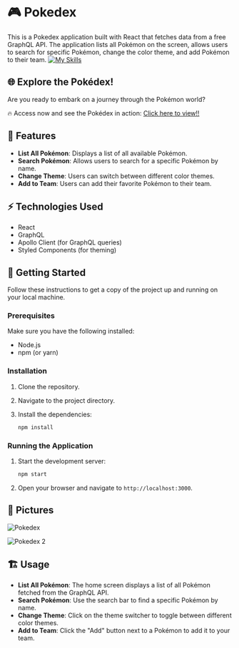# 🎮 Pokedex

This is a Pokedex application built with React that fetches data from a free GraphQL API. The application lists all Pokémon on the screen, allows users to search for specific Pokémon, change the color theme, and add Pokémon to their team.
[![My Skills](https://skillicons.dev/icons?i=react,html,ts,styledcomponents,bootstrap,redux,apollo,graphql)](https://skillicons.dev)

## 🌐 Explore the Pokédex!
Are you ready to embark on a journey through the Pokémon world?

🔥 Access now and see the Pokédex in action: [Click here to view!!](https://mufasa-dev.github.io/Pokedex/)

## 📌 Features

- **List All Pokémon**: Displays a list of all available Pokémon.
- **Search Pokémon**: Allows users to search for a specific Pokémon by name.
- **Change Theme**: Users can switch between different color themes.
- **Add to Team**: Users can add their favorite Pokémon to their team.

## ⚡ Technologies Used

- React
- GraphQL
- Apollo Client (for GraphQL queries)
- Styled Components (for theming)

## 🚀 Getting Started

Follow these instructions to get a copy of the project up and running on your local machine.

### Prerequisites

Make sure you have the following installed:

- Node.js
- npm (or yarn)

### Installation

1. Clone the repository.

2. Navigate to the project directory.

3. Install the dependencies:
    ```bash
    npm install
    ```

### Running the Application

1. Start the development server:
    ```bash
    npm start
    ```

2. Open your browser and navigate to `http://localhost:3000`.

## 🎨 Pictures

![Pokedex](https://i.ibb.co/7J06bb1t/pokedex.png)

![Pokedex 2](https://i.ibb.co/MkY4Y1VX/pokedex-2.png)

## 🏗️ Usage

- **List All Pokémon**: The home screen displays a list of all Pokémon fetched from the GraphQL API.
- **Search Pokémon**: Use the search bar to find a specific Pokémon by name.
- **Change Theme**: Click on the theme switcher to toggle between different color themes.
- **Add to Team**: Click the "Add" button next to a Pokémon to add it to your team.
